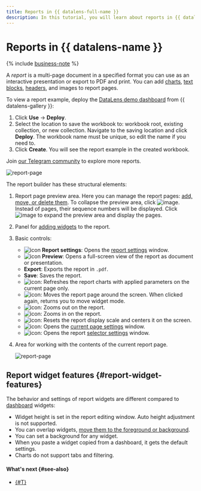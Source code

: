 ```yaml
---
title: Reports in {{ datalens-full-name }}
description: In this tutorial, you will learn about reports in {{ datalens-full-name }} and discover some features of report widgets.
---
```


# Reports in {{ datalens-name }}


{% include [business-note](../../_includes/datalens/datalens-functionality-available-business-note.md) %}


A _report_ is a multi-page document in a specified format you can use as an interactive presentation or export to PDF and print. You can add [charts](../concepts/chart/index.md), [text blocks](../dashboard/widget.md#text), [headers](../dashboard/widget.md#title), and images to report pages.

To view a report example, deploy the [DataLens demo dashboard](https://datalens.ru/gallery/wcyljs3cf5mwi) from {{ datalens-gallery }}:
1. Click **Use** → **Deploy**.
1. Select the location to save the workbook to: workbook root, existing collection, or new collection. Navigate to the saving location and click **Deploy**. The workbook name must be unique, so edit the name if you need to.
1. Click **Create**. You will see the report example in the created workbook.

Join [our Telegram community](https://t.me/YandexDataLens/113821/117093) to explore more reports.

![report-page](../../_assets/datalens/report/demo_report.png)

The report builder has these structural elements:

1. Report page preview area. Here you can manage the report pages: [add, move, or delete them](./report-operations.md#report-pages). To collapse the preview area, click ![image](../../_assets/console-icons/arrow-left-from-line.svg). Instead of pages, their sequence numbers will be displayed. Click ![image](../../_assets/console-icons/arrow-right-to-line.svg) to expand the preview area and display the pages.
1. Panel for [adding widgets](./report-operations.md#add-widget) to the report.
1. Basic controls:

   * ![icon](../../_assets/console-icons/gear.svg) **Report settings**: Opens the [report settings](./report-operations.md#report-settings) window.
   * ![icon](../../_assets/console-icons/play.svg) **Preview**: Opens a full-screen view of the report as document or presentation.
   * **Export**: Exports the report in `.pdf`.
   * **Save**: Saves the report.
   * ![icon](../../_assets/console-icons/arrows-rotate-right.svg): Refreshes the report charts with applied parameters on the current page only.
   * ![icon](../../_assets/console-icons/hand-stop.svg): Moves the report page around the screen. When clicked again, returns you to move widget mode.
   * ![icon](../../_assets/console-icons/magnifier-minus.svg): Zooms out on the report.
   * ![icon](../../_assets/console-icons/magnifier-plus.svg): Zooms in on the report.
   * ![icon](../../_assets/console-icons/square-dashed.svg): Resets the report display scale and centers it on the screen.
   * ![icon](../../_assets/console-icons/gear.svg): Opens the [current page settings](./report-operations.md#page-settings) window.
   * ![icon](../../_assets/console-icons/funnel.svg): Opens the report [selector settings](./report-operations.md#add-selector) window.

1. Area for working with the contents of the current report page.

   ![report-page](../../_assets/datalens/report/report-page.png)

## Report widget features {#report-widget-features}

The behavior and settings of report widgets are different compared to [dashboard](../dashboard/widget.md) widgets:

* Widget height is set in the report editing window. Auto height adjustment is not supported.
* You can overlap widgets, [move them to the foreground or background](./report-operations.md#move-widget-front-or-back).
* You can set a background for any widget.
* When you paste a widget copied from a dashboard, it gets the default settings.
* Charts do not support tabs and filtering.

#### What's next {#see-also}

* [{#T}](./report-operations.md)
